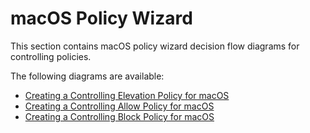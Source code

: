[title]: # (macOS Policy Wizard)
[tags]: # (create)
[priority]: # (12)
# macOS Policy Wizard

This section contains macOS policy wizard decision flow diagrams for controlling policies.

The following diagrams are available:

* [Creating a Controlling Elevation Policy for macOS](controlling-elevate-macOS.md)
* [Creating a Controlling Allow Policy for macOS](controlling-allow-macOS.md)
* [Creating a Controlling Block Policy for macOS](controlling-block-macOS.md)